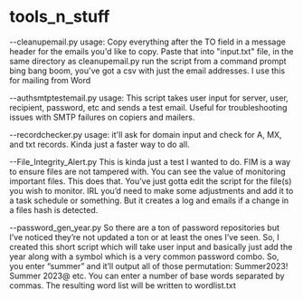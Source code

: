 # tools_n_stuff

--cleanupemail.py usage: 
Copy everything after the TO field in a message header for the emails you'd like to copy. 
Paste that into "input.txt" file, in the same directory as cleanupemail.py 
run the script from a command prompt 
bing bang boom, you've got a csv with just the email addresses. 
I use this for mailing from Word

--authsmtptestemail.py usage: 
This script takes user input for server, user, recipient, password, etc and sends a test email. Useful for troubleshooting issues with SMTP failures on copiers and mailers. 


--recordchecker.py usage: 
it'll ask for domain input and check for A, MX, and txt records. Kinda just a faster way to do all. 


--File_Integrity_Alert.py 
This is kinda just a test I wanted to do. FIM is a way to ensure files are not tampered with. You can see the value of monitoring important files. This does that. You’ve just gotta edit the script for the file(s) you wish to monitor. IRL you’d need to make some adjustments and add it to a task schedule or something. But it creates a log and emails if a change in a files hash is detected. 



--password_gen_year.py
So there are a ton of password repositories but I’ve noticed they’re not updated a ton or at least the ones I’ve seen. So, I created this short script which will take user input and basically just add the year along with a symbol which is a very common password combo. So, you enter “summer” and it’ll output all of those permutation: Summer2023! Summer 2023@ etc. You can enter a number of base words separated by commas. The resulting word list will be written to wordlist.txt
